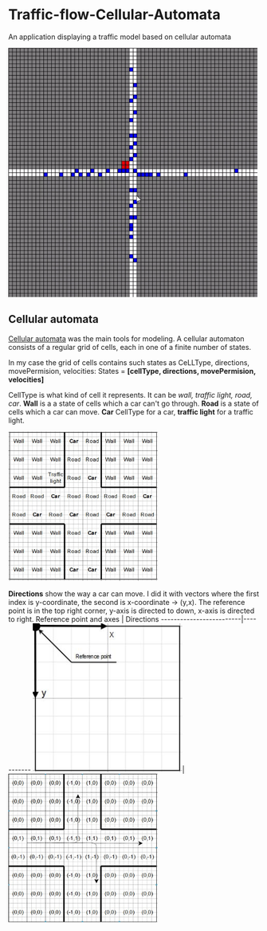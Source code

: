 # Traffic-flow-Cellular-Automata
An application displaying a traffic model based on cellular automata

   


<img src="images/How.gif" width="500" title="How it looks like">




## <h2>Cellular automata</h2>
  
  
[Cellular automata](https://en.wikipedia.org/wiki/Cellular_automaton) was the main tools for modeling.
A cellular automaton consists of a regular grid of cells, each in one of a finite number of states.

In my case the grid of cells contains such states as CeLLType, directions, movePermision, velocities:
States = **[cellType, directions, movePermision, velocities]**

CellType is what kind of cell it represents. It can be *wall, traffic light, road, car*. **Wall** is a a state of cells which a car can't go through.
**Road** is a state of cells which a car can move. **Car** CellType for a car, **traffic light** for a traffic light.

<img src="images/CellType.jpg" width="300">

**Directions** show the way a car can move. I did it with vectors where the first index is y-coordinate, the second is x-coordinate -> (y,x). The reference point is in the top right corner, y-axis is directed to down, x-axis is directed to right. 
Reference point and axes | Directions
-------------------------|-----------
<img src="images/ReferencePoint.JPG" width=300>|<img src="images/Directions.jpg" width="300">


